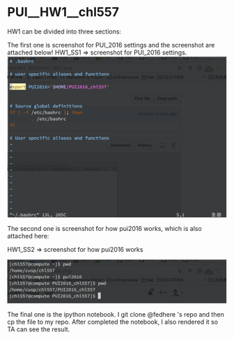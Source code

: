 # PUI__HW1__chl557

HW1 can be divided into three sections:

The first one is screenshot for PUI_2016 settings and the screenshot are attached below!
HW1_SS1 => screenshot for PUI_2016 settings.
![](HW1_SS1.png)

The second one is screenshot for how pui2016 works, which is also attached here: 

HW1_SS2 => screenshot for how pui2016 works

![](HW1_SS2.png)


The final one is the ipython notebook. I git clone @fedhere 's repo and then cp the file to my repo.
After completed the notebook, I also rendered it so TA can see the result.